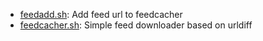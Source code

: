 * [feedadd.sh](https://gist.github.com/9325b5a55764cc2d1bf0#file-feedadd-sh): Add feed url to feedcacher
* [feedcacher.sh](https://gist.github.com/9325b5a55764cc2d1bf0#file-feedcacher-sh): Simple feed downloader based on urldiff
